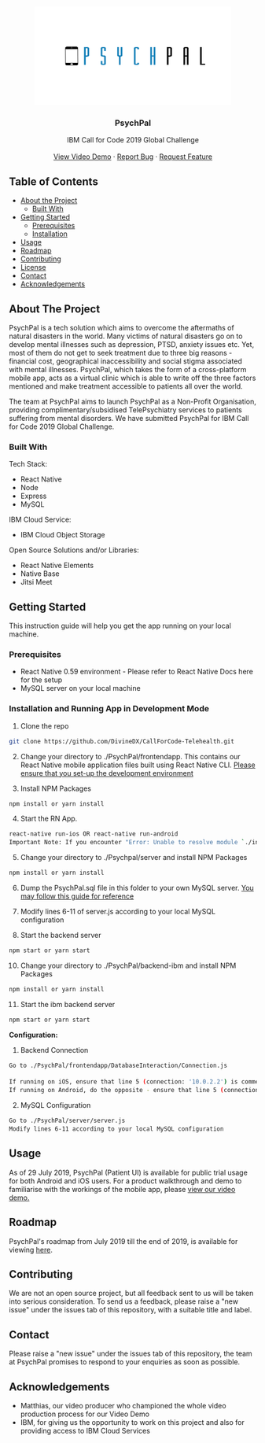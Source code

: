 <!-- PROJECT LOGO -->
<br />
<p align="center">
  <a href="https://github.com/othneildrew/Best-README-Template">
    <img src="frontendapp/src/Images/psychpal.jpg" width="400" height="200">
  </a>

  <h3 align="center">PsychPal</h3>

  <p align="center">
    IBM Call for Code 2019 Global Challenge
    <br />
    <br />
    <a href="https://www.youtube.com/watch?v=IZW6IxCt-XQ&feature=youtu.be">View Video Demo</a>
    ·
    <a href="https://github.com/DivineDX/CallForCode-Telehealth/issues">Report Bug</a>
    ·
    <a href="https://github.com/DivineDX/CallForCode-Telehealth/issues">Request Feature</a>
  </p>
</p>



<!-- TABLE OF CONTENTS -->
## Table of Contents

* [About the Project](#about-the-project)
  * [Built With](#built-with)
* [Getting Started](#getting-started)
  * [Prerequisites](#prerequisites)
  * [Installation](#installation)
* [Usage](#usage)
* [Roadmap](#roadmap)
* [Contributing](#contributing)
* [License](#license)
* [Contact](#contact)
* [Acknowledgements](#acknowledgements)



<!-- ABOUT THE PROJECT -->
## About The Project

PsychPal is a tech solution which aims to overcome the aftermaths of natural disasters in the world. Many victims of natural disasters go on to develop mental illnesses such as depression, PTSD, anxiety issues etc. Yet, most of them do not get to seek treatment due to three big reasons - financial cost, geographical inaccessibility and social stigma associated with mental illnesses. PsychPal, which takes the form of a cross-platform mobile app, acts as a virtual clinic which is able to write off the three factors mentioned and make treatment accessible to patients all over the world. 

The team at PsychPal aims to launch PsychPal as a Non-Profit Organisation, providing complimentary/subsidised TelePsychiatry services to patients suffering from mental disorders. We have submitted PsychPal for IBM Call for Code 2019 Global Challenge.

### Built With

Tech Stack:
* React Native
* Node
* Express
* MySQL

IBM Cloud Service:
* IBM Cloud Object Storage

Open Source Solutions and/or Libraries:
* React Native Elements
* Native Base
* Jitsi Meet

<!-- GETTING STARTED -->
## Getting Started

This instruction guide will help you get the app running on your local machine.

### Prerequisites

* React Native 0.59 environment - Please refer to React Native Docs here for the setup
* MySQL server on your local machine

### Installation and Running App in Development Mode

1. Clone the repo
```sh
git clone https://github.com/DivineDX/CallForCode-Telehealth.git
```
2. Change your directory to ./PsychPal/frontendapp. This contains our React Native mobile application files built using React Native CLI.  <a href="https://facebook.github.io/react-native/docs/getting-started.html">Please ensure that you set-up the development environment</a>

3. Install NPM Packages
```sh
npm install or yarn install
```
4. Start the RN App.
```sh
react-native run-ios OR react-native run-android
Important Note: If you encounter "Error: Unable to resolve module `./index`", open one window to run react-native start -- --reset-cache first before running opening another window to run react-native run-ios or react-native run-android
```
5. Change your directory to ./Psychpal/server and install NPM Packages
```sh
npm install or yarn install
```

6. Dump the PsychPal.sql file in this folder to your own MySQL server. <a href="https://alvinalexander.com/blog/post/mysql/how-restore-mysql-database-from-backup-file">You may follow this guide for reference</a>

8. Modify lines 6-11 of server.js according to your local MySQL configuration

9. Start the backend server 
```sh
npm start or yarn start
```

10. Change your directory to ./PsychPal/backend-ibm and install NPM Packages
```sh
npm install or yarn install
```
11. Start the ibm backend server 
```sh
npm start or yarn start
```

<b>Configuration:</b>
1. Backend Connection
```sh
Go to ./PsychPal/frontendapp/DatabaseInteraction/Connection.js

If running on iOS, ensure that line 5 (connection: '10.0.2.2') is commented out and line 6 (connection: 'localhost') is uncommented out
If running on Android, do the opposite - ensure that line 5 (connection: '10.0.2.2') is uncommented out and line 6 (connection: 'localhost') is commented out
```

2. MySQL Configuration
```sh
Go to ./PsychPal/server/server.js
Modify lines 6-11 according to your local MySQL configuration
```

<!-- USAGE EXAMPLES -->
## Usage

As of 29 July 2019, PsychPal (Patient UI) is available for public trial usage for both Android and iOS users. For a product walkthrough and demo to familiarise with the workings of the mobile app, please <a href="https://www.youtube.com/watch?v=IZW6IxCt-XQ&feature=youtu.be">view our video demo.</a>


<!-- ROADMAP -->
## Roadmap

PsychPal's roadmap from July 2019 till the end of 2019, is available for viewing <a href="https://github.com/DivineDX/PsychPal/blob/workingApp/PsychPalRoadmap.png">here</a>.

<!-- CONTRIBUTING -->
## Contributing

We are not an open source project, but all feedback sent to us will be taken into serious consideration. 
To send us a feedback, please raise a "new issue" under the issues tab of this repository, with a suitable title and label.

<!-- CONTACT -->
## Contact

Please raise a "new issue" under the issues tab of this repository, the team at PsychPal promises to respond to your enquiries as soon as possible.


<!-- ACKNOWLEDGEMENTS -->
## Acknowledgements

* Matthias, our video producer who championed the whole video production process for our Video Demo
* IBM, for giving us the opportunity to work on this project and also for providing access to IBM Cloud Services

